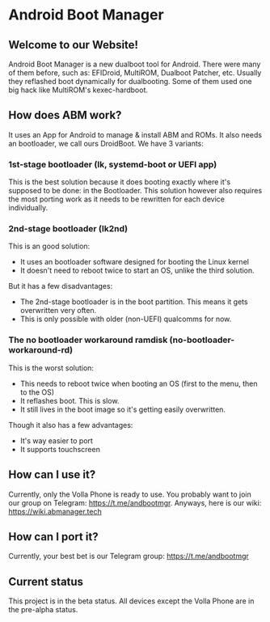 # Android Boot Manager
## Welcome to our Website!
Android Boot Manager is a new dualboot tool for Android.
There were many of them before, such as: EFIDroid, MultiROM, Dualboot Patcher, etc.
Usually they reflashed boot dynamically for dualbooting.
Some of them used one big hack like MultiROM's kexec-hardboot.

## How does ABM work?
It uses an App for Android to manage & install ABM and ROMs.
It also needs an bootloader, we call ours DroidBoot.
We have 3 variants:

### 1st-stage bootloader (lk, systemd-boot or UEFI app)
This is the best solution because it does booting exactly where it's supposed to be done: in the Bootloader.
This solution however also requires the most porting work as it needs to be rewritten for each device individually.

### 2nd-stage bootloader (lk2nd)
This is an good solution:
- It uses an bootloader software designed for booting the Linux kernel
- It doesn't need to reboot twice to start an OS, unlike the third solution.

But it has a few disadvantages:
- The 2nd-stage bootloader is in the boot partition. This means it gets overwritten very often.
- This is only possible with older (non-UEFI) qualcomms for now.

### The no bootloader workaround ramdisk (no-bootloader-workaround-rd)
This is the worst solution:
- This needs to reboot twice when booting an OS (first to the menu, then to the OS)
- It reflashes boot. This is slow.
- It still lives in the boot image so it's getting easily overwritten.

Though it also has a few advantages:
- It's way easier to port
- It supports touchscreen

## How can I use it?
Currently, only the Volla Phone is ready to use.
You probably want to join our group on Telegram: https://t.me/andbootmgr.
Anyways, here is our wiki: https://wiki.abmanager.tech

## How can I port it?
Currently, your best bet is our Telegram group: https://t.me/andbootmgr

## Current status
This project is in the beta status. All devices except the Volla Phone are in the pre-alpha status.
